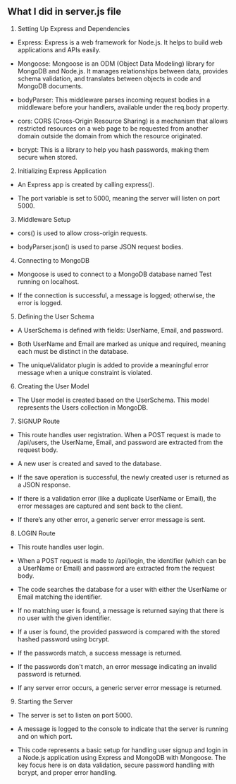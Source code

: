 ## What I did in server.js file



1. Setting Up Express and Dependencies


- Express: Express is a web framework for Node.js. It helps to build web applications and APIs easily.

- Mongoose: Mongoose is an ODM (Object Data Modeling) library for MongoDB and Node.js. It manages relationships between data, provides schema validation, and translates between objects in code and MongoDB documents.

- bodyParser: This middleware parses incoming request bodies in a middleware before your handlers, available 
under the req.body property.

- cors: CORS (Cross-Origin Resource Sharing) is a mechanism that allows restricted resources on a web page to be requested from another domain outside the domain from which the resource originated.

- bcrypt: This is a library to help you hash passwords, making them secure when stored.






2. Initializing Express Application

- An Express app is created by calling express().

- The port variable is set to 5000, meaning the server will listen on port 5000.






3. Middleware Setup

- cors() is used to allow cross-origin requests.

- bodyParser.json() is used to parse JSON request bodies.






4. Connecting to MongoDB

- Mongoose is used to connect to a MongoDB database named Test running on localhost.

- If the connection is successful, a message is logged; otherwise, the error is logged.





5. Defining the User Schema

- A UserSchema is defined with fields: UserName, Email, and password.

- Both UserName and Email are marked as unique and required, meaning each must be distinct in the database.

- The uniqueValidator plugin is added to provide a meaningful error message when a unique constraint is violated.






6. Creating the User Model
- The User model is created based on the UserSchema. This model represents the Users collection in MongoDB.





7. SIGNUP Route

- This route handles user registration.
When a POST request is made to /api/users, the UserName, Email, and password are extracted from the request body.

- A new user is created and saved to the database.

- If the save operation is successful, the newly created user is returned as a JSON response.

- If there is a validation error (like a duplicate UserName or Email), the error messages are captured and sent back to the client.

- If there’s any other error, a generic server error message is sent.






8. LOGIN Route

- This route handles user login.

- When a POST request is made to /api/login, the identifier (which can be a UserName or Email) and password are extracted from the request body.

- The code searches the database for a user with either the UserName or Email matching the identifier.

- If no matching user is found, a message is returned saying that there is no user with the given identifier.

- If a user is found, the provided password is compared with the stored hashed password using bcrypt.

- If the passwords match, a success message is returned.

- If the passwords don't match, an error message indicating an invalid password is returned.

- If any server error occurs, a generic server error message is returned.



9. Starting the Server

- The server is set to listen on port 5000.

- A message is logged to the console to indicate that the server is running and on which port.

- This code represents a basic setup for handling user signup and login in a Node.js application using Express and MongoDB with Mongoose. The key focus here is on data validation, secure password handling with bcrypt, and proper error handling.

